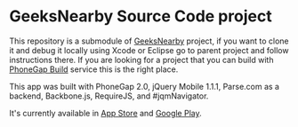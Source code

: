GeeksNearby Source Code project
===============

This repository is a submodule of [GeeksNearby](https://github.com/pwalczyszyn/GeeksNearby) project, if you want to clone it and debug it locally using Xcode or Eclipse go to parent project and follow instructions there. If you are looking for a project that you can build with [PhoneGap Build](http://build.phonegap.com/) service this is the right place.

This app was built with PhoneGap 2.0, jQuery Mobile 1.1.1, Parse.com as a backend, Backbone.js, RequireJS, and #jqmNavigator.

It's currently available in [App Store](https://itunes.apple.com/my/app/geeksnearby/id546032335?mt=8) and [Google Play](https://play.google.com/store/apps/details?id=me.outof.geeksnearby).
